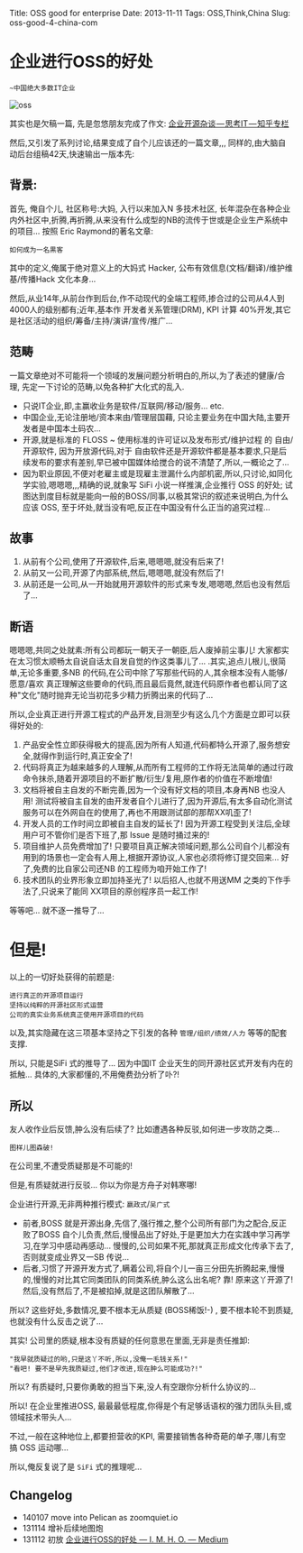 Title: OSS good for enterprise
Date: 2013-11-11
Tags: OSS,Think,China
Slug: oss-good-4-china-com


# 企业进行OSS的好处
`~中国绝大多数IT企业`

![oss](https://d262ilb51hltx0.cloudfront.net/max/700/1*2m0OBPBnBJu0WrobbfnBkg.png)


其实也是欠稿一篇, 先是忽悠朋友完成了作文:
[企业开源杂谈 — 思考IT — 知乎专栏](http://zhuanlan.zhihu.com/zhuangbiaowei/19576637)

然后,又引发了系列讨论,结果变成了自个儿应该还的一篇文章,,,
同样的,由大脑自动后台组稿42天,快速输出一版本先:

## 背景:
首先, 俺自个儿, 社区称号:大妈, 入行以来加入N 多技术社区, 长年混杂在各种企业内外社区中,折腾,再折腾,从来没有什么成型的NB的流传于世或是企业生产系统中的项目... 按照 Eric Raymond的著名文章:

    如何成为一名黒客

其中的定义,俺属于绝对意义上的大妈式 Hacker, 公布有效信息(文档/翻译)/维护维基/传播Hack 文化本身... 

然后,从业14年,从前台作到后台,作不动现代的全端工程师,掺合过的公司从4人到4000人的级别都有;近年,基本作 开发者关系管理(DRM), KPI 计算 40%开发,其它是社区活动的组织/筹备/主持/演讲/宣传/推广... 

## 范畴
一篇文章绝对不可能将一个领域的发展问题分析明白的,所以,为了表述的健康/合理, 先定一下讨论的范畴,以免各种扩大化式的乱入.

- 只说IT企业,即,主赢收业务是软件/互联网/移动/服务... etc.
- 中国企业,无论注册地/资本来由/管理层国藉, 只论主要业务在中国大陆,主要开发者是中国本土码农... 
- 开源,就是标准的 FLOSS ~ 使用标准的许可证以及发布形式/维护过程 的 自由/开源软件, 因为开放源代码,对于 自由软件还是开源软件都是基本要求,只是后续发布的要求有差别,早已被中国媒体给搅合的说不清楚了,所以,一概论之了... 
- 因为职业原因,不便对老雇主或是现雇主泄漏什么内部机密,所以,只讨论,如同化学实验,嗯嗯嗯,,,精确的说,就象写 SiFi 小说一样推演,企业推行 OSS 的好处; 试图达到度目标就是能向一般的BOSS/同事,以极其常识的叙述来说明白,为什么应该 OSS, 至于坏处,就当没有吧,反正在中国没有什么正当的追究过程... 


## 故事
1. 从前有个公司,使用了开源软件,后来,嗯嗯嗯,就没有后来了!
1. 从前又一公司,开源了内部系统,然后,嗯嗯嗯,就没有然后了!
1. 从前还是一公司,从一开始就用开源软件的形式来专发,嗯嗯嗯,然后也没有然后了... 


## 断语
嗯嗯嗯,共同之处就素:所有公司都玩一朝天子一朝臣,后人废掉前尘事儿! 大家都实在太习惯太顺畅太自说自话太自发自觉的作这类事儿了... .其实,追点儿根儿,很简单,无论多重要,多NB 的代码,在公司中除了写那些代码的人,其余根本没有人能够/愿意/喜欢 真正理解这些要命的代码,而且最后竟然,就连代码原作者也都认同了这种"文化"随时抛弃无论当初花多少精力折腾出来的代码了... 

所以,企业真正进行开源工程式的产品开发,目测至少有这么几个方面是立即可以获得好处的:

1. 产品安全性立即获得极大的提高,因为所有人知道,代码都特么开源了,服务想安全,就得作到运行时,真正安全了!
1. 代码将真正为越来越多的人理解,从而所有工程师的工作将无法简单的通过行政命令抹杀,随着开源项目的不断扩散/衍生/复用,原作者的价值在不断增值!
1. 文档将被自主自发的不断完善,因为一个没有好文档的项目,本身再NB 也没人用!
测试将被自主自发的由开发者自个儿进行了,因为开源后,有太多自动化测试服务可以在外网自在的使用了,再也不用跟测试部的那帮XX叽歪了!
1. 开发人员的工作时间立即被自主自发的延长了! 因为开源工程受到关注后,全球用户可不管你们是否下班了,那 Issue 是随时捅过来的!
1. 项目维护人员免费增加了! 只要项目真正解决领域问题,那么公司自个儿都没有用到的场景也一定会有人用上,根据开源协议,人家也必须将修订提交回来... 好了,免费的比自家公司还NB 的工程师为咱开始工作了!
1. 技术团队的业界形象立即加持圣光了! 以后招人,也就不用送MM 之类的下作手法了,只说来了能同 XX项目的原创程序员一起工作!


等等吧... 就不逐一推导了... 

# 但是!
以上的一切好处获得的前题是:

    进行真正的开源项目运行
    坚持以纯粹的开源社区形式运营
    公司的真实业务系统真正使用开源项目的代码

以及,其实隐藏在这三项基本坚持之下引发的各种
`管理/组织/绩效/人力` 等等的配套支撑.

所以, 只能是SiFi 式的推导了... 因为中国IT 企业天生的同开源社区式开发有内在的抵触... 具体的,大家都懂的,不用俺费劲分析了卟?!

## 所以
友人收作业后反馈,肿么没有后续了? 比如遭遇各种反驳,如何进一步攻防之类... 

`图样儿图森破!`

在公司里,不遭受质疑那是不可能的!

但是,有质疑就进行反驳... 你以为你是方舟子对韩寒哪!

企业进行开源,无非两种推行模式: `嬴政式`/`吴广式`

- 前者,BOSS 就是开源出身,先信了,强行推之,整个公司所有部门为之配合,反正败了BOSS 自个儿负责,然后,慢慢品出了好处,于是更加大力在实践中学习再学习,在学习中感动再感动... 慢慢的,公司如果不死,那就真正形成文化传承下去了,否则就变成业界又一SB 传说... 
- 后者,习惯了开源开发方式了,瞒着公司,将自个儿一亩三分田先折腾起来,慢慢的,慢慢的对比其它同类团队的同类系统,肿么这么出名呢? 靠! 原来这丫开源了! 然后,没有然后了,不是被掐掉,就是这团队解散了... 

所以? 这些好处,多数情况,要不根本无从质疑 (BOSS稀饭!-) , 要不根本轮不到质疑,也就没有什么反击之说了... 

其实! 公司里的质疑,根本没有质疑的任何意思在里面,无非是责任推卸:

    "我早就质疑过的哟,只是这丫不听,所以,没俺一毛钱关系!"
    "看吧! 要不是早先我质疑过,他们才改进,现在肿么可能成功?!"

所以? 有质疑时,只要你勇敢的担当下来,没人有空跟你分析什么协议的... 

所以! 在企业里推进OSS, 最最最低程度,你得是个有足够话语权的强力团队头目,或领域技术带头人... 

不过,一般在这种地位上,都要担营收的KPI, 需要接销售各种奇葩的单子,哪儿有空搞 OSS 运动哪... 

所以,俺反复说了是 `SiFi` 式的推理呢... 


## Changelog

- 140107 move into Pelican as zoomquiet.io
- 131114 增补后续地图炮
- 131112 初放 [企业进行OSS的好处 — I. M. H. O. — Medium](https://medium.com/i-m-h-o/74caad149e7e)
